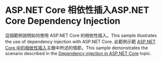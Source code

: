 # <a name="aspnet-core-dependency-injection"></a><span data-ttu-id="9512d-101">ASP.NET Core 相依性插入</span><span class="sxs-lookup"><span data-stu-id="9512d-101">ASP.NET Core Dependency Injection</span></span>

<span data-ttu-id="9512d-102">這個範例說明如何使用 ASP.NET Core 的相依性插入。</span><span class="sxs-lookup"><span data-stu-id="9512d-102">This sample illustrates the use of dependency injection with ASP.NET Core.</span></span> <span data-ttu-id="9512d-103">此範例示範 [ASP.NET Core 中的相依性插入](https://docs.microsoft.com/aspnet/core/fundamentals/dependency-injection)主題中所述的情節。</span><span class="sxs-lookup"><span data-stu-id="9512d-103">This sample demonstrates the scenario described in the [Dependency injection in ASP.NET Core](https://docs.microsoft.com/aspnet/core/fundamentals/dependency-injection) topic.</span></span>
